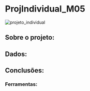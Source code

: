 # ProjIndividual_M05
![projeto_individual](https://github.com/G0lg4rthur/ProjIndividual_M05/assets/101434220/a093359a-10aa-4aba-84e8-9b92d3a61456)
## Sobre o projeto:
## Dados:
## Conclusões:
### Ferramentas:
